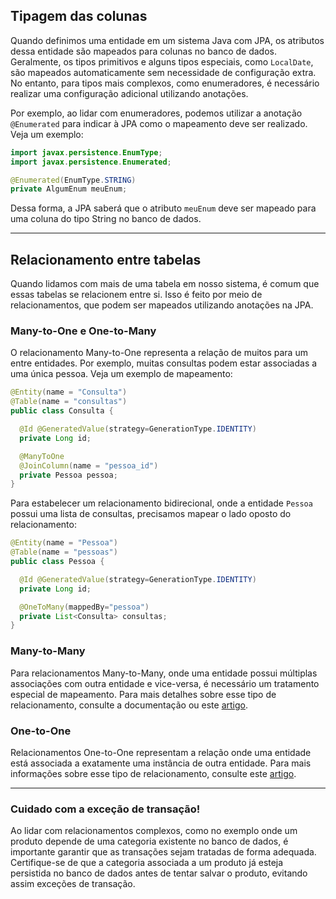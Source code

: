 ## Tipagem das colunas

Quando definimos uma entidade em um sistema Java com JPA, os atributos dessa entidade são mapeados para colunas no banco de dados. Geralmente, os tipos primitivos e alguns tipos especiais, como `LocalDate`, são mapeados automaticamente sem necessidade de configuração extra. No entanto, para tipos mais complexos, como enumeradores, é necessário realizar uma configuração adicional utilizando anotações.

Por exemplo, ao lidar com enumeradores, podemos utilizar a anotação `@Enumerated` para indicar à JPA como o mapeamento deve ser realizado. Veja um exemplo:

```java
import javax.persistence.EnumType;
import javax.persistence.Enumerated;

@Enumerated(EnumType.STRING)
private AlgumEnum meuEnum;
```

Dessa forma, a JPA saberá que o atributo `meuEnum` deve ser mapeado para uma coluna do tipo String no banco de dados.

---
## Relacionamento entre tabelas

Quando lidamos com mais de uma tabela em nosso sistema, é comum que essas tabelas se relacionem entre si. Isso é feito por meio de relacionamentos, que podem ser mapeados utilizando anotações na JPA.

### Many-to-One e One-to-Many

O relacionamento Many-to-One representa a relação de muitos para um entre entidades. Por exemplo, muitas consultas podem estar associadas a uma única pessoa. Veja um exemplo de mapeamento:

```java
@Entity(name = "Consulta")
@Table(name = "consultas")
public class Consulta {

  @Id @GeneratedValue(strategy=GenerationType.IDENTITY)
  private Long id;

  @ManyToOne
  @JoinColumn(name = "pessoa_id")
  private Pessoa pessoa;
}
```

Para estabelecer um relacionamento bidirecional, onde a entidade `Pessoa` possui uma lista de consultas, precisamos mapear o lado oposto do relacionamento:

```java
@Entity(name = "Pessoa")
@Table(name = "pessoas")
public class Pessoa {

  @Id @GeneratedValue(strategy=GenerationType.IDENTITY)
  private Long id;

  @OneToMany(mappedBy="pessoa")
  private List<Consulta> consultas;
}
```

### Many-to-Many

Para relacionamentos Many-to-Many, onde uma entidade possui múltiplas associações com outra entidade e vice-versa, é necessário um tratamento especial de mapeamento. Para mais detalhes sobre esse tipo de relacionamento, consulte a documentação ou este [artigo](https://www.devmedia.com.br/manytomany-hibernate-variacoes-unidirecional-e-bidirecional/29535).

### One-to-One

Relacionamentos One-to-One representam a relação onde uma entidade está associada a exatamente uma instância de outra entidade. Para mais informações sobre esse tipo de relacionamento, consulte este [artigo](https://atitudereflexiva.wordpress.com/2017/12/04/a-melhor-forma-de-mapear-um-relacionamento-onetoone-com-jpa/).

---
### Cuidado com a exceção de transação!

Ao lidar com relacionamentos complexos, como no exemplo onde um produto depende de uma categoria existente no banco de dados, é importante garantir que as transações sejam tratadas de forma adequada. Certifique-se de que a categoria associada a um produto já esteja persistida no banco de dados antes de tentar salvar o produto, evitando assim exceções de transação.
